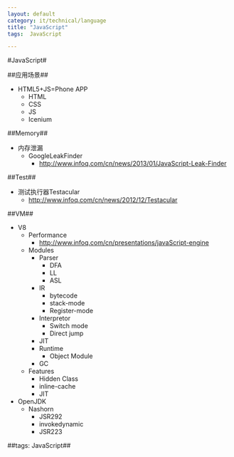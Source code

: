 ```yaml
---
layout: default
category: it/technical/language
title: "JavaScript"
tags:  JavaScript

---
```

#JavaScript#



##应用场景##
* HTML5+JS=Phone APP
  * HTML
  * CSS
  * JS
  * Icenium



##Memory##
* 内存泄漏
  * GoogleLeakFinder
    * http://www.infoq.com/cn/news/2013/01/JavaScript-Leak-Finder



##Test##
* 测试执行器Testacular
  * http://www.infoq.com/cn/news/2012/12/Testacular



##VM##
* V8
  * Performance
    * http://www.infoq.com/cn/presentations/javaScript-engine
  * Modules
    * Parser
      * DFA
      * LL
      * ASL
    * IR
      * bytecode
      * stack-mode
      * Register-mode
    * Interpretor
      * Switch mode
      * Direct jump
    * JIT
    * Runtime
      * Object Module
    * GC
  * Features
    * Hidden Class
    * inline-cache
    * JIT
* OpenJDK
  * Nashorn
    * JSR292
    * invokedynamic
    * JSR223



##tags: JavaScript##
